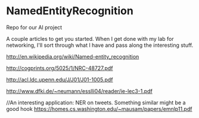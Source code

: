 NamedEntityRecognition
======================

Repo for our AI project

A couple articles to get you started. When I get done with my lab for networking, I'll sort through what I have and pass along the interesting stuff.

http://en.wikipedia.org/wiki/Named-entity_recognition

http://cogprints.org/5025/1/NRC-48727.pdf

http://acl.ldc.upenn.edu/J/J01/J01-1005.pdf

http://www.dfki.de/~neumann/esslli04/reader/ie-lec3-1.pdf

//An interesting application: NER on tweets. Something similar might be a good hook
https://homes.cs.washington.edu/~mausam/papers/emnlp11.pdf
